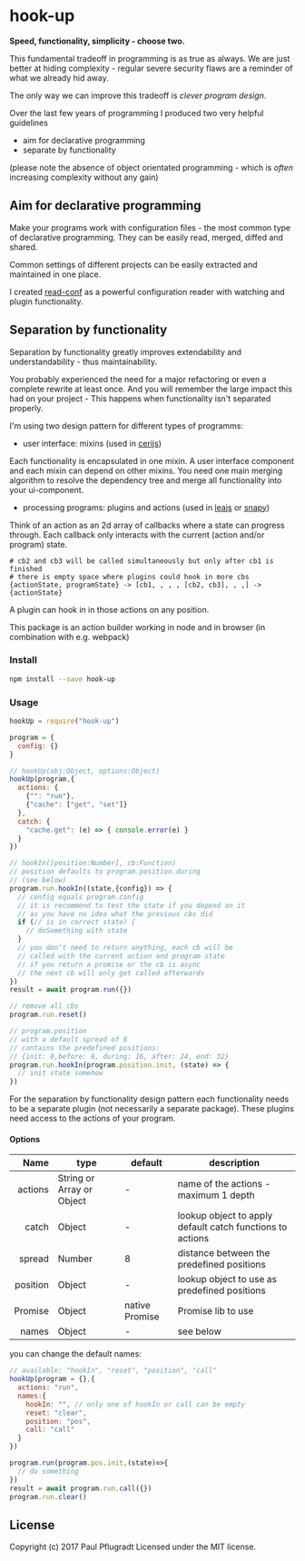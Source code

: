 # hook-up

**Speed, functionality, simplicity - choose two.**

This fundamental tradeoff in programming is as true as always.
We are just better at hiding complexity - regular severe security flaws are a reminder of what we already hid away.

The only way we can improve this tradeoff is *clever program design*.

Over the last few years of programming I produced two very helpful guidelines
- aim for declarative programming
- separate by functionality

(please note the absence of object orientated programming - which is *often* increasing complexity without any gain)

## Aim for declarative programming

Make your programs work with configuration files - the most common type of declarative programming.
They can be easily read, merged, diffed and shared.

Common settings of different projects can be easily extracted and maintained in one place.

I created [read-conf](https://github.com/paulpflug/read-conf) as a powerful configuration reader with watching and plugin functionality.

## Separation by functionality
Separation by functionality greatly improves extendability and understandability - thus maintainability.

You probably experienced the need for a major refactoring or even a complete rewrite at least once. And you will remember the large impact this had on your project - This happens when functionality isn't separated properly.

I'm using two design pattern for different types of programms:
- user interface: mixins (used in [cerijs](https://github.com/cerijs/ceri))

Each functionality is encapsulated in one mixin. 
A user interface component and each mixin can depend on other mixins.
You need one main merging algorithm to resolve the dependency tree and merge all functionality into your ui-component.

- processing programs: plugins and actions (used in [leajs](https://github.com/leajs/leajs) or [snapy](https://github.com/snapy/snapy))

Think of an action as an 2d array of callbacks where a state can progress through.
Each callback only interacts with the current (action and/or program) state.

```
# cb2 and cb3 will be called simultaneously but only after cb1 is finished
# there is empty space where plugins could hook in more cbs
{actionState, programState} -> [cb1, , , , [cb2, cb3], , ,] -> {actionState}
```

A plugin can hook in in those actions on any position.

This package is an action builder working in node and in browser (in combination with e.g. webpack)


### Install
```sh
npm install --save hook-up
```

### Usage
```js
hookUp = require("hook-up")

program = {
  config: {}
}

// hookUp(obj:Object, options:Object)
hookUp(program,{
  actions: {
    {"": "run"},
    {"cache": ["get", "set"]}
  },
  catch: {
    "cache.get": (e) => { console.error(e) } 
  }
})

// hookIn([position:Number], cb:Function)
// position defaults to program.position.during
// (see below)
program.run.hookIn((state,{config}) => {
  // config equals program.config
  // it is recommend to test the state if you depend on it
  // as you have no idea what the previous cbs did
  if (// is in correct state) {
    // doSomething with state
  } 
  // you don't need to return anything, each cb will be
  // called with the current action and program state
  // if you return a promise or the cb is async
  // the next cb will only get called afterwards
})
result = await program.run({})

// remove all cbs
program.run.reset()

// program.position
// with a default spread of 8
// contains the predefined positions:
// {init: 0,before: 8, during: 16, after: 24, end: 32}
program.run.hookIn(program.position.init, (state) => {
  // init state somehow
})
```

For the separation by functionality design pattern each functionality needs to be a separate plugin (not necessarily a separate package). These plugins need access to the actions of your program.
#### Options
Name | type | default | description
---:| --- | ---| ---
actions | String or Array or Object | - | name of the actions - maximum 1 depth
catch | Object | - | lookup object to apply default catch functions to actions
spread | Number | 8 | distance between the predefined positions
position | Object | - | lookup object to use as predefined positions
Promise | Object | native Promise | Promise lib to use
names | Object | - | see below

you can change the default names:
```js
// available: "hookIn", "reset", "position", "call"
hookUp(program = {},{
  actions: "run",
  names:{
    hookIn: "", // only one of hookIn or call can be empty
    reset: "clear",
    position: "pos",
    call: "call"
  }
})

program.run(program.pos.init,(state)=>{
  // do something
})
result = await program.run.call({})
program.run.clear()
```

## License
Copyright (c) 2017 Paul Pflugradt
Licensed under the MIT license.
